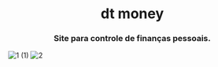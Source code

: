 <h1 align="center">dt money</h1>

<h3 align="center">Site para controle de finanças pessoais.</h3>

![1 (1)](https://user-images.githubusercontent.com/99914904/180620101-c216bf9d-341f-4cbf-bdb7-2de89ea8bae3.png) ![2](https://user-images.githubusercontent.com/99914904/180620150-0f993a28-4fe5-4cd8-9138-57fdd5763705.png)
